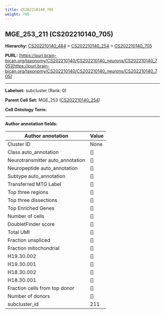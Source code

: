 ```yaml
---
title: CS202210140_705
weight: 705
---
```

## MGE_253_211 (CS202210140_705)
<b>Hierarchy: </b>
[CS202210140_484](../CS202210140_484) >
[CS202210140_254](../CS202210140_254) >
[CS202210140_705](../CS202210140_705)

**PURL:** [https://purl.brain-bican.org/taxonomy/CS202210140/CS202210140_neurons/CS202210140_705](https://purl.brain-bican.org/taxonomy/CS202210140/CS202210140_neurons/CS202210140_705)

---


**Labelset:** subcluster (Rank: 0)

**Parent Cell Set:** MGE_253 ([CS202210140_254](../CS202210140_254))



**Cell Ontology Term:** 

[MARKER GENES.]: #


---

[TRANSFERRED ANNOTATIONS.]: #


[AUTHOR ANNOTATION FIELDS.]: #


**Author annotation fields:**

| Author annotation | Value |
|-------------------|-------|
|Cluster ID|None|
|Class auto_annotation|[]|
|Neurotransmitter auto_annotation|[]|
|Neuropeptide auto_annotation|[]|
|Subtype auto_annotation|[]|
|Transferred MTG Label|[]|
|Top three regions|[]|
|Top three dissections|[]|
|Top Enriched Genes|[]|
|Number of cells|[]|
|DoubletFinder score|[]|
|Total UMI|[]|
|Fraction unspliced|[]|
|Fraction mitochondrial|[]|
|H19.30.002|[]|
|H19.30.001|[]|
|H18.30.002|[]|
|H18.30.001|[]|
|Fraction cells from top donor|[]|
|Number of donors|[]|
|subcluster_id|211|
